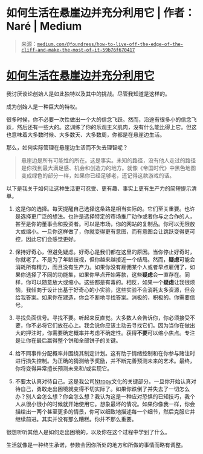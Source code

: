 <!--yml

分类: 未分类

日期: 2024-05-27 14:45:52

-->

# 如何生活在悬崖边并充分利用它 | 作者：Naré | Medium

> 来源：[`medium.com/@foundress/how-to-live-off-the-edge-of-the-cliff-and-make-the-most-of-it-59b76f670417`](https://medium.com/@foundress/how-to-live-off-the-edge-of-the-cliff-and-make-the-most-of-it-59b76f670417)

# [如何生活在悬崖边并充分利用它](https://medium.com/@foundress/how-to-live-off-the-edge-of-the-cliff-and-make-the-most-of-it-59b76f670417)

我讨厌谈论创始人是如此独特以及其中的挑战。尽管我知道是这样的。

成为创始人是一种巨大的特权。

很多时候，你不必要一次性做出一个大的信念飞跃。然而，沿途有很多小的信念飞跃，然后还有一些大的。这训练了你的乐观主义肌肉，没有什么能比得上它。但这也意味着大多数时候、大多数天、大多数周，你都是在悬崖边生活。

那么，如何实际管理在悬崖边生活而不失去理智呢？

> 悬崖边是所有可能性的所在。这是事实。未知的路径，没有他人走过的路径是你找到最大满足感、机会和创造力的地方。就像《帝国时代》中黑色地图变成绿色的部分一样，如果你已经足够老，还记得这款游戏的话。

以下是我关于如何让这种生活更可忍受、更有趣、事实上更有生产力的简短提示清单。

1.  这是你的选择。每天提醒自己选择这条路是相当实际的。它们至关重要。也许是选择更广泛的想法。也许是选择特定的市场推广动作或者你与之合作的人，甚至是你的董事会和投资者。可以是市场，你的网站的复制品。你可以无限放大或缩小。一旦你这样做了，你就变得更有意图，而有意图会让跳跃变得更可控，因此它们会感觉更好。

1.  保持好奇心，但避免疑虑。好奇心是我们都在这里的原因。当你停止好奇时，你就老了。不是为了年龄歧视，但你越来越接近一个结局。然而，**疑虑**可能会消耗所有精力，而且没有生产力。如果你没有雇佣某个人或者早点雇佣了，如果你选择了不同的功能集，如果你早点开始筹款，这些**疑虑**会一直存在。同样，你可以随意放大或缩小。这些都是有毒的。相反，如果一个**疑虑**让我很烦恼，我倾向于设计出基于好奇心的小实验，这些实验不会消耗太多资源，但会给我答案。如果你在建造，你会不断地寻找答案。消极的，积极的。你需要信号。

1.  寻找负面信号。寻找不要。听起来反直觉。大多数人会告诉你，你必须接受不要，你不必将它们放在心上。我会说你应该主动去寻找它们。因为当你在做出大的押注时，你需要确定概率并考虑不确定性。获得**不要**可以缩小焦点。专注是让你在最后赢得整个饼和全部饼子的关键。

1.  给不同事件分配概率并围绕其制定计划。这有助于情绪控制和在你参与赌注时进行损失控制。为正确的猜测给予奖励，并不断完善预测未来的艺术。最终，你将变得异常擅长预测未来和/或实现它。

1.  不要太认真对待自己。这是我公司[Ntropy](http://ntropy.com)文化的关键部分。一旦你开始认真对待自己，勇敢走出困境就变得不切实际了。如果你跌倒了并失去了一切怎么办？别人会怎么想？你会怎么想？我认为这是一种应对恐惧的已知技巧，我个人从很小很小的时候就开始使用它。想象最坏的情况。如果你像我一样，你会描绘出一两个甚至更多的情景，你可以细致地描述每一个细节，然后克服它并继续前进。其实并没有那么糟糕。你并不那么重要。

很想听听其他人是如何走出困境的，以及你在这个过程中学到了什么。

生活就像是一种终生承诺，参数会因你所处的地方和所做的事情而略有调整。

